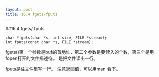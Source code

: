 ```yaml
---
layout: post
title: 16.4 fgets/fputs 
---
```

##16.4 fgets/ fputs

	char *fgets(char *s, int size, FILE *stream);
	int fputs(const char *s, FILE *stream);
fgets()第一个参数是buf的首地址，第二个参数是要读入的个数，第三个是用fopen打开的文件描述符。
是把文件读出一行。

fputs是往文件里写一行。
注意返回值，可以用man 看下。


